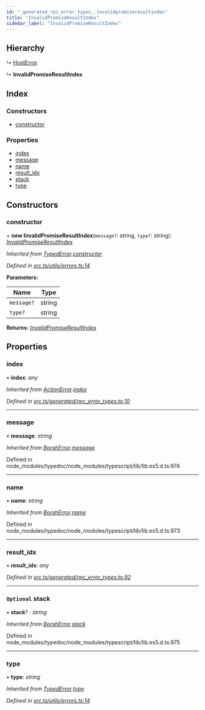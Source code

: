 ```yaml
---
id: "_generated_rpc_error_types_.invalidpromiseresultindex"
title: "InvalidPromiseResultIndex"
sidebar_label: "InvalidPromiseResultIndex"
---
```


## Hierarchy

  ↳ [HostError](_generated_rpc_error_types_.hosterror.md)

  ↳ **InvalidPromiseResultIndex**

## Index

### Constructors

* [constructor](_generated_rpc_error_types_.invalidpromiseresultindex.md#constructor)

### Properties

* [index](_generated_rpc_error_types_.invalidpromiseresultindex.md#index)
* [message](_generated_rpc_error_types_.invalidpromiseresultindex.md#message)
* [name](_generated_rpc_error_types_.invalidpromiseresultindex.md#name)
* [result_idx](_generated_rpc_error_types_.invalidpromiseresultindex.md#result_idx)
* [stack](_generated_rpc_error_types_.invalidpromiseresultindex.md#optional-stack)
* [type](_generated_rpc_error_types_.invalidpromiseresultindex.md#type)

## Constructors

###  constructor

\+ **new InvalidPromiseResultIndex**(`message?`: string, `type?`: string): *[InvalidPromiseResultIndex](_generated_rpc_error_types_.invalidpromiseresultindex.md)*

*Inherited from [TypedError](_utils_errors_.typederror.md).[constructor](_utils_errors_.typederror.md#constructor)*

*Defined in [src.ts/utils/errors.ts:14](https://github.com/nearprotocol/nearlib/blob/de49029/src.ts/utils/errors.ts#L14)*

**Parameters:**

Name | Type |
------ | ------ |
`message?` | string |
`type?` | string |

**Returns:** *[InvalidPromiseResultIndex](_generated_rpc_error_types_.invalidpromiseresultindex.md)*

## Properties

###  index

• **index**: *any*

*Inherited from [ActionError](_generated_rpc_error_types_.actionerror.md).[index](_generated_rpc_error_types_.actionerror.md#index)*

*Defined in [src.ts/generated/rpc_error_types.ts:10](https://github.com/nearprotocol/nearlib/blob/de49029/src.ts/generated/rpc_error_types.ts#L10)*

___

###  message

• **message**: *string*

*Inherited from [BorshError](_utils_serialize_.borsherror.md).[message](_utils_serialize_.borsherror.md#message)*

Defined in node_modules/typedoc/node_modules/typescript/lib/lib.es5.d.ts:974

___

###  name

• **name**: *string*

*Inherited from [BorshError](_utils_serialize_.borsherror.md).[name](_utils_serialize_.borsherror.md#name)*

Defined in node_modules/typedoc/node_modules/typescript/lib/lib.es5.d.ts:973

___

###  result_idx

• **result_idx**: *any*

*Defined in [src.ts/generated/rpc_error_types.ts:92](https://github.com/nearprotocol/nearlib/blob/de49029/src.ts/generated/rpc_error_types.ts#L92)*

___

### `Optional` stack

• **stack**? : *string*

*Inherited from [BorshError](_utils_serialize_.borsherror.md).[stack](_utils_serialize_.borsherror.md#optional-stack)*

Defined in node_modules/typedoc/node_modules/typescript/lib/lib.es5.d.ts:975

___

###  type

• **type**: *string*

*Inherited from [TypedError](_utils_errors_.typederror.md).[type](_utils_errors_.typederror.md#type)*

*Defined in [src.ts/utils/errors.ts:14](https://github.com/nearprotocol/nearlib/blob/de49029/src.ts/utils/errors.ts#L14)*
